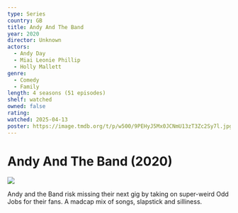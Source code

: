```yaml
---
type: Series
country: GB
title: Andy And The Band
year: 2020
director: Unknown
actors:
  - Andy Day
  - Miai Leonie Phillip
  - Holly Mallett
genre:
  - Comedy
  - Family
length: 4 seasons (51 episodes)
shelf: watched
owned: false
rating:
watched: 2025-04-13
poster: https://image.tmdb.org/t/p/w500/9PEHyJ5Mx0JCNmU13zT3Zc2Sy7l.jpg
---
```


# Andy And The Band (2020)

![](https://image.tmdb.org/t/p/w500/9PEHyJ5Mx0JCNmU13zT3Zc2Sy7l.jpg)

Andy and the Band risk missing their next gig by taking on super-weird Odd Jobs for their fans. A madcap mix of songs, slapstick and silliness.